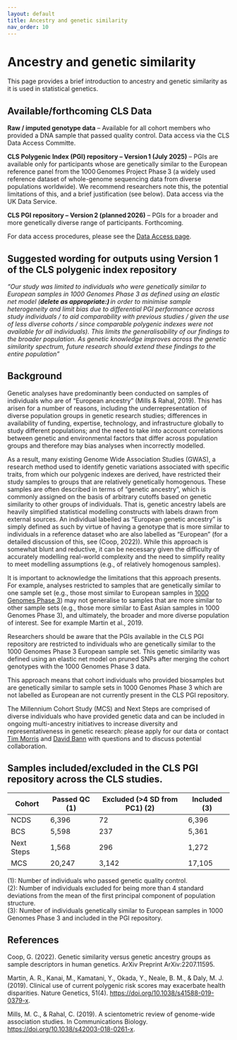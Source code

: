 ```yaml
---
layout: default
title: Ancestry and genetic similarity
nav_order: 10
---
```


# **Ancestry and genetic similarity**
This page provides a brief introduction to ancestry and genetic similarity as it is used in statistical genetics. 

## Available/forthcoming CLS Data
**Raw / imputed genotype data** – Available for all cohort members who provided a DNA sample that passed quality control. Data access via the CLS Data Access Committe. 

**CLS Polygenic Index (PGI) repository – Version 1 (July 2025)** – PGIs are available only for participants whose are genetically similar to the European reference panel from the 1000 Genomes Project Phase 3 (a widely used reference dataset of whole-genome sequencing data from diverse populations worldwide). We recommend researchers note this, the potential limitations of this, and a brief justification (see below). Data access via the UK Data Service.  

**CLS PGI repository – Version 2 (planned 2026)** – PGIs for a broader and more genetically diverse range of participants. Forthcoming.  

For data access procedures, please see the [Data Access page](/docs/access.md). 

## Suggested wording for outputs using Version 1 of the CLS polygenic index repository

_“Our study was limited to individuals who were genetically similar to European samples in 1000 Genomes Phase 3 as defined using an elastic net model (**delete as appropriate:)** in order to minimise sample heterogeneity and limit bias due to differential PGI performance across study individuals / to aid comparability with previous studies / given the use of less diverse cohorts / since comparable polygenic indexes were not available for all individuals). This limits the generalisability of our findings to the broader population. As genetic knowledge improves across the genetic similarity spectrum, future research should extend these findings to the entire population”_

## Background
Genetic analyses have predominantly been conducted on samples of individuals who are of “European ancestry” (Mills & Rahal, 2019). This has arisen for a number of reasons, including the underrepresentation of diverse population groups in genetic research studies; differences in availability of funding, expertise, technology, and infrastructure globally to study different populations; and the need to take into account correlations between genetic and environmental factors that differ across population groups and therefore may bias analyses when  incorrectly modelled. 

As a result, many existing Genome Wide Association Studies (GWAS), a research method used to identify genetic variations associated with specific traits, from which our polygenic indexes are derived, have restricted their study samples to groups that are relatively genetically homogenous. These samples are often described in terms of “genetic ancestry”, which is commonly assigned on the basis of arbitrary cutoffs based on genetic similarity to other groups of individuals. That is, genetic ancestry labels are heavily simplified statistical modelling constructs with labels drawn from external sources. An individual labelled as “European genetic ancestry” is simply defined as such by virtue of having a genotype that is more similar to individuals in a reference dataset who are also labelled as “European” (for a detailed discussion of this, see (Coop, 2022)). While this approach is somewhat blunt and reductive, it can be necessary given the difficulty of accurately modelling real-world complexity and the need to simplify reality to meet modelling assumptions (e.g., of relatively homogenous samples).  

It is important to acknowledge the limitations that this approach presents. For example, analyses restricted to samples that are genetically similar to one sample set (e.g., those most similar to European samples in [1000 Genomes Phase 3](https://www.internationalgenome.org/category/phase-3/)) may not generalise to samples that are more similar to other sample sets (e.g., those more similar to East Asian samples in 1000 Genomes Phase 3), and ultimately, the broader and more diverse population of interest. See for example Martin et al., 2019. 

Researchers should be aware that the PGIs available in the CLS PGI repository are restricted to individuals who are genetically similar to the 1000 Genomes Phase 3 European sample set. This genetic similarity was defined using an elastic net model on pruned SNPs after merging the cohort genotypes with the 1000 Genomes Phase 3 data.  

This approach means that cohort individuals who provided biosamples but are genetically similar to sample sets in 1000 Genomes Phase 3 which are not labelled as European are not currently present in the CLS PGI repository.  

The Millennium Cohort Study (MCS) and Next Steps are comprised of diverse individuals who have provided genetic data and can be included in ongoing multi-ancestry initiatives to increase diversity and representativeness in genetic research: please apply for our data or contact [Tim Morris](mailto:t.t.morris@ucl.ac.uk) and [David Bann](mailto:david.bann@ucl.ac.uk) with questions and to discuss potential collaboration. 

## Samples included/excluded in the CLS PGI repository across the CLS studies.

| Cohort     | Passed QC (1) | Excluded (>4 SD from PC1) (2) | Included (3) |
|------------|---------------|-------------------------------|--------------|
| NCDS       | 6,396         | 72                            | 6,396        |
| BCS        | 5,598         | 237                           | 5,361        |
| Next Steps | 1,568         | 296                           | 1,272        |
| MCS        | 20,247        | 3,142                         | 17,105       |
  
(1): Number of individuals who passed genetic quality control.  
(2): Number of individuals excluded for being more than 4 standard deviations from the mean of the first principal component of population structure.  
(3): Number of individuals genetically similar to European samples in 1000 Genomes Phase 3 and included in the PGI repository.  


## References
Coop, G. (2022). Genetic similarity versus genetic ancestry groups as sample descriptors in human genetics. ArXiv Preprint ArXiv:2207.11595.

Martin, A. R., Kanai, M., Kamatani, Y., Okada, Y., Neale, B. M., & Daly, M. J. (2019). Clinical use of current polygenic risk scores may exacerbate health disparities. Nature Genetics, 51(4). https://doi.org/10.1038/s41588-019-0379-x.

Mills, M. C., & Rahal, C. (2019). A scientometric review of genome-wide association studies. In Communications Biology. https://doi.org/10.1038/s42003-018-0261-x.
